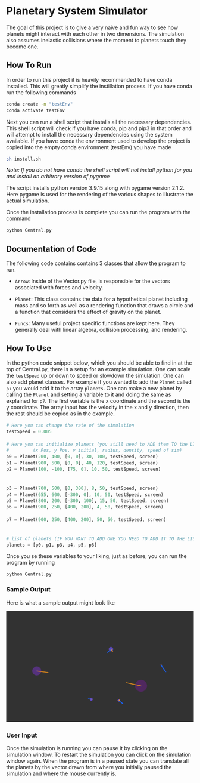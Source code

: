 # Planetary System Simulator

The goal of this project is to give a very naive and fun way to see how planets might interact with each other in two dimensions. The simulation also assumes inelastic collisions where the moment to planets touch they become one.

## How To Run

In order to run this project it is heavily recommended to have conda installed. This will greatly simplify the instillation process. If you have conda run the following commands 

```sh
conda create -n "testEnv"
conda activate testEnv
```

Next you can run a shell script that installs all the necessary dependencies. This shell script will check if you have conda, pip and pip3 in that order and will attempt to install the necessary dependencies using the system available. If you have conda the environment used to develop the project is copied into the empty conda environment (testEnv) you have made

```sh
sh install.sh
```

*Note: If you do not have conda the shell script will not install python for you and install an arbitrary version of pygame*

The script installs python version 3.9.15 along with pygame version 2.1.2. Here pygame is used for the rendering of the various shapes to illustrate the actual simulation. 

Once the installation process is complete you can run the program with the command 

```sh
python Central.py
```

## Documentation of Code

The following code contains contains 3 classes that allow the program to run.

* `Arrow`: Inside of the Vector.py file, is responsible for the vectors associated with forces and velocity.

* `Planet`: This class contains the data for a hypothetical planet including mass and so forth as well as a rendering function that draws a circle and a function that considers the effect of gravity on the planet.

* `Funcs`: Many useful project specific functions are kept here. They generally deal with linear algebra, collision processing, and rendering.

## How To Use

In the python code snippet below, which you should be able to find in at the top of Central.py, there is a setup for an example simulation. One can scale the `testSpeed` up or down to speed or slowdown the simulation. One can also add planet classes. For example if you wanted to add the `Planet` called `p7` you would add it to the array `planets`. One can make a new planet by calling the `Planet` and setting a variable to it and doing the same as explained for `p7`. The first variable is the x coordinate and the second is the y coordinate. The array input has the velocity in the x and y direction, then the rest should be copied as in the example. 

```python
# Here you can change the rate of the simulation
testSpeed = 0.005

# Here you can initialize planets (you still need to ADD them TO the LIST though in LINE 35)
#         (x Pos, y Pos, v initial, radius, density, speed of sim)
p0 = Planet(200, 400, [0, 0], 30, 100, testSpeed, screen)
p1 = Planet(900, 500, [0, 0], 40, 120, testSpeed, screen)
p2 = Planet(100, -100, [75, 0], 10, 50, testSpeed, screen)


p3 = Planet(700, 500, [0, 300], 8, 50, testSpeed, screen)
p4 = Planet(655, 600, [-300, 0], 10, 50, testSpeed, screen)
p5 = Planet(800, 200, [-300, 100], 15, 50, testSpeed, screen)
p6 = Planet(900, 250, [400, 200], 4, 50, testSpeed, screen)

p7 = Planet(900, 250, [400, 200], 50, 50, testSpeed, screen)


# list of planets (IF YOU WANT TO ADD ONE YOU NEED TO ADD IT TO THE LIST)
planets = [p0, p1, p3, p4, p5, p6]
```

Once you se these variables to your liking, just as before, you can run the program by running 

```sh
python Central.py
```

### Sample Output

Here is what a sample output might look like 

![Local Image](images/SampleOutPut.png)

### User Input

Once the simulation is running you can pause it by clicking on the simulation window. To restart the simulation you can click on the simulation window again. When the program is in a paused state you can translate all the planets by the vector drawn from where you initially paused the simulation and where the mouse currently is. 

